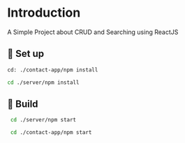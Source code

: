 # Introduction
A Simple Project about CRUD and Searching using ReactJS
## :electric_plug: Set up
```sh
cd: ./contact-app/npm install
```
```sh
cd ./server/npm install
```
## :hammer: Build
```sh
 cd ./server/npm start
```
```sh
 cd ./contact-app/npm start
```
